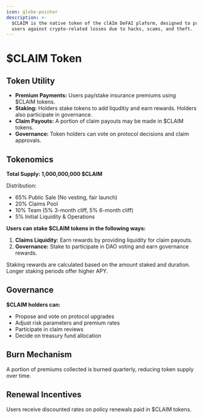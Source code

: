 ```yaml
---
icon: globe-pointer
description: >-
  $CLAIM is the native token of the clAIm DeFAI plaform, designed to protect
  users against crypto-related losses due to hacks, scams, and theft.
---
```


# $CLAIM Token

## Token Utility

* **Premium Payments:** Users pay/stake insurance premiums using $CLAIM tokens.
* **Staking:** Holders stake tokens to add liquditiy and earn rewards. Holders also participate in governance.
* **Claim Payouts:** A portion of claim payouts may be made in $CLAIM tokens.
* **Governance:** Token holders can vote on protocol decisions and claim approvals.

## Tokenomics

**Total Supply: 1,000,000,000 $CLAIM**

Distribution:

* 65% Public Sale (No vesting, fair launch)
* 20% Claims Pool
* 10% Team (5% 3-month cliff, 5% 6-month cliff)
* 5% Initial Liquidity & Operations

**Users can stake $CLAIM tokens in the following ways:**

1. **Claims Liquidity:** Earn rewards by providing liquidity for claim payouts.
2. **Governance:** Stake to participate in DAO voting and earn governance rewards.

Staking rewards are calculated based on the amount staked and duration. Longer staking periods offer higher APY.

## Governance

**$CLAIM holders can:**

* Propose and vote on protocol upgrades
* Adjust risk parameters and premium rates
* Participate in claim reviews
* Decide on treasury fund allocation

## Burn Mechanism

A portion of premiums collected is burned quarterly, reducing token supply over time.

## Renewal Incentives

Users receive discounted rates on policy renewals paid in $CLAIM tokens.
